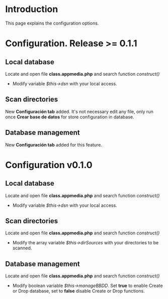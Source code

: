 # Introduction #

This page explains the configuration options.


# Configuration.  Release >= 0.1.1 #

## Local database ##

Locate and open file **class.appmedia.php** and search function _construct()_

  * Modify variable _$this->dsn_ with your local access.

## Scan directories ##

New **Configuración tab** added. It's not necessary edit any file, only run once **Crear base de datos** for store configuration in database.

## Database management ##

New **Configuración tab** added for this feature.

# Configuration v0.1.0 #

## Local database ##

Locate and open file **class.appmedia.php** and search function _construct()_

  * Modify variable _$this->dsn_ with your local access.

## Scan directories ##

Locate and open file **class.appmedia.php** and search function _construct()_

  * Modify the array variable _$this->dirSources_ with your directories to be scanned.

## Database management ##

Locate and open file **class.appmedia.php** and search function _construct()_

  * Modify boolean variable _$this->manageBBDD_. Set **true** to enable Create or Drop database, set to **false** disable Create or Drop functions.